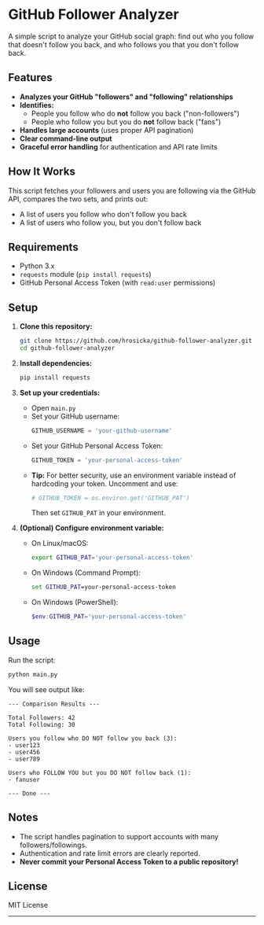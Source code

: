 # GitHub Follower Analyzer

A simple script to analyze your GitHub social graph: find out who you follow that doesn't follow you back, and who follows you that you don't follow back.

## Features

- **Analyzes your GitHub "followers" and "following" relationships**
- **Identifies:**
  - People you follow who do **not** follow you back ("non-followers")
  - People who follow you but you do **not** follow back ("fans")
- **Handles large accounts** (uses proper API pagination)
- **Clear command-line output**
- **Graceful error handling** for authentication and API rate limits

## How It Works

This script fetches your followers and users you are following via the GitHub API, compares the two sets, and prints out:

- A list of users you follow who don't follow you back
- A list of users who follow you, but you don't follow back

## Requirements

- Python 3.x
- `requests` module (`pip install requests`)
- GitHub Personal Access Token (with `read:user` permissions)

## Setup

1. **Clone this repository:**
   ```bash
   git clone https://github.com/hrosicka/github-follower-analyzer.git
   cd github-follower-analyzer
   ```

2. **Install dependencies:**
   ```bash
   pip install requests
   ```

3. **Set up your credentials:**
   - Open `main.py`
   - Set your GitHub username:  
     ```python
     GITHUB_USERNAME = 'your-github-username'
     ```
   - Set your GitHub Personal Access Token:  
     ```python
     GITHUB_TOKEN = 'your-personal-access-token'
     ```
   - **Tip:** For better security, use an environment variable instead of hardcoding your token.
     Uncomment and use:
     ```python
     # GITHUB_TOKEN = os.environ.get('GITHUB_PAT')
     ```
     Then set `GITHUB_PAT` in your environment.

4. **(Optional) Configure environment variable:**
   - On Linux/macOS:
     ```bash
     export GITHUB_PAT='your-personal-access-token'
     ```
   - On Windows (Command Prompt):
     ```cmd
     set GITHUB_PAT=your-personal-access-token
     ```
   - On Windows (PowerShell):
     ```powershell
     $env:GITHUB_PAT='your-personal-access-token'
     ```

## Usage

Run the script:
```bash
python main.py
```

You will see output like:
```
--- Comparison Results ---

Total Followers: 42
Total Following: 30

Users you follow who DO NOT follow you back (3):
- user123
- user456
- user789

Users who FOLLOW YOU but you DO NOT follow back (1):
- fanuser

--- Done ---
```

## Notes

- The script handles pagination to support accounts with many followers/followings.
- Authentication and rate limit errors are clearly reported.
- **Never commit your Personal Access Token to a public repository!**

## License

MIT License

---
